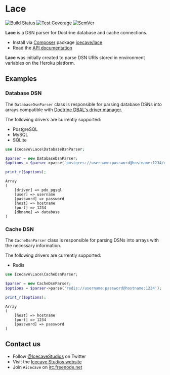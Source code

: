 # Lace

[![Build Status]](https://travis-ci.org/IcecaveStudios/lace)
[![Test Coverage]](https://coveralls.io/r/IcecaveStudios/lace?branch=develop)
[![SemVer]](http://semver.org)

**Lace** is a DSN parser for Doctrine database and cache connections.

* Install via [Composer](http://getcomposer.org) package [icecave/lace](https://packagist.org/packages/icecave/lace)
* Read the [API documentation](http://icecavestudios.github.io/lace/artifacts/documentation/api/)

**Lace** was initially created to parse DSN URIs stored in environment variables
on the Heroku platform.

## Examples

### Database DSN

The `DatabaseDsnParser` class is responsible for parsing database DSNs into arrays compatible with
[Doctrine DBAL's driver manager](http://doctrine-dbal.readthedocs.org/en/latest/reference/configuration.html).

The following drivers are currently supported:
 * PostgreSQL
 * MySQL
 * SQLite

```php
use Icecave\Lace\DatabaseDsnParser;

$parser = new DatabaseDsnParser;
$options = $parser->parse('postgres://username:password@hostname:1234/database');

print_r($options);
```

```
Array
(
    [driver] => pdo_pgsql
    [user] => username
    [password] => password
    [host] => hostname
    [port] => 1234
    [dbname] => database
)
```

### Cache DSN

The `CacheDsnParser` class is responsible for parsing DSNs into arrays with the necessary information.

The following drivers are currently supported:
 * Redis

```php
use Icecave\Lace\CacheDsnParser;

$parser = new CacheDsnParser;
$options = $parser->parse('redis://username:password@hostname:1234');

print_r($options);
```

```
Array
(
    [host] => hostname
    [port] => 1234
    [password] => password
)
```

## Contact us

* Follow [@IcecaveStudios](https://twitter.com/IcecaveStudios) on Twitter
* Visit the [Icecave Studios website](http://icecave.com.au)
* Join `#icecave` on [irc.freenode.net](http://webchat.freenode.net?channels=icecave)

<!-- references -->
[Build Status]: http://img.shields.io/travis/IcecaveStudios/lace/develop.svg?style=flat-square
[Test Coverage]: http://img.shields.io/coveralls/IcecaveStudios/lace/develop.svg?style=flat-square
[SemVer]: http://img.shields.io/:semver-0.1.0-yellow.svg?style=flat-square
